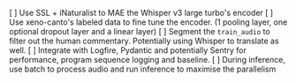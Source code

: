 [ ] Use SSL + iNaturalist to MAE the Whisper v3 large turbo's encoder
[ ] Use xeno-canto's labeled data to fine tune the encoder. (1 pooling layer, one optional dropout layer and a linear layer)
[ ] Segment the `train_audio` to filter out the human commentary. Potentially using Whisper to translate as well.
[ ] Integrate with Logfire, Pydantic and potentially Sentry for performance, program sequence logging and baseline.
[ ] During inference, use batch to process audio and run inference to maximise
the parallelism
